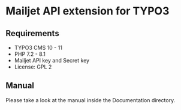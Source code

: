 # Mailjet API extension for TYPO3

## Requirements

- TYPO3 CMS 10 - 11
- PHP 7.2 - 8.1
- Mailjet API key and Secret key
- License: GPL 2

## Manual

Please take a look at the manual inside the Documentation directory.

